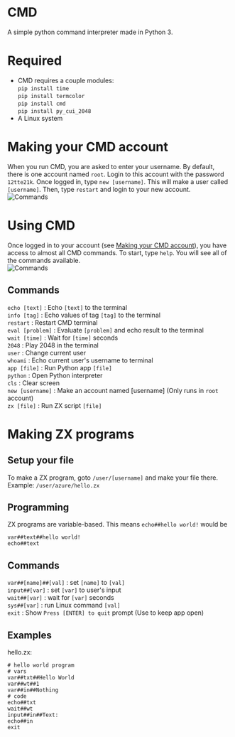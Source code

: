 # CMD
A simple python command interpreter made in Python 3.
# Required
+ CMD requires a couple modules:  
```pip install time```  
```pip install termcolor```  
```pip install cmd```  
```pip install py_cui_2048```  
+ A Linux system  
# Making your CMD account
When you run CMD, you are asked to enter your username. By default, there is one account named `root`. Login to this account with the password `12tte21k`. Once logged in, type `new [username]`. This will make a user called `[username]`. Then, type `restart` and login to your new account.  
![Commands](https://github.com/AzureTecDevs/CMD/blob/main/login.png)
# Using CMD
Once logged in to your account (see [Making your CMD account](#-making-your-cmd-account)), you have access to almost all CMD commands. To start, type `help`. You will see all of the commands available.  
![Commands](https://github.com/AzureTecDevs/CMD/blob/main/cmd.png)
## Commands
`echo [text]` : Echo `[text]` to the terminal  
`info [tag]` : Echo values of tag `[tag]` to the terminal  
`restart` : Restart CMD terminal  
`eval [problem]` : Evaluate `[problem]` and echo result to the terminal  
`wait [time]` : Wait for `[time]` seconds  
`2048` : Play 2048 in the terminal  
`user` : Change current user  
`whoami` : Echo current user's username to terminal  
`app [file]` : Run Python app `[file]`  
`python` : Open Python interpreter  
`cls` : Clear screen  
`new [username]` : Make an account named [username] (Only runs in `root` account)  
`zx [file]` : Run ZX script `[file]`
# Making ZX programs
## Setup your file
To make a ZX program, goto `/user/[username]` and make your file there. Example: `/user/azure/hello.zx`
## Programming
ZX programs are variable-based. This means `echo##hello world!` would be 
```
var##text##hello world!
echo##text
```
## Commands
`var##[name]##[val]` : set `[name]` to `[val]`  
`input##[var]` : set `[var]` to user's input  
`wait##[var]` : wait for `[var]` seconds  
`sys##[var]` : run Linux command `[val]`  
`exit` : Show `Press [ENTER] to quit` prompt (Use to keep app open)
## Examples
hello.zx:
```
# hello world program
# vars
var##txt##Hello World
var##wt##1
var##in##Nothing
# code
echo##txt
wait##wt
input##in##Text: 
echo##in
exit
```
